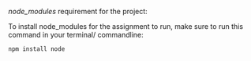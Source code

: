 *node_modules* requirement for the project:

To install node_modules for the assignment to run, make sure to run this command in your terminal/ commandline:

```cmd
npm install node
```
